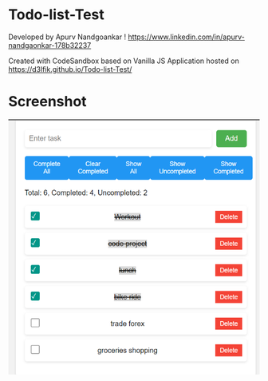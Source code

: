 # Todo-list-Test

Developed by Apurv Nandgoankar !
https://www.linkedin.com/in/apurv-nandgaonkar-178b32237

Created with CodeSandbox
based on Vanilla JS 
Application hosted on 
https://d3lfik.github.io/Todo-list-Test/

# Screenshot 

![Todolist](https://github.com/D3lfik/Todo-list-Test/blob/main/todo-list-test%20.png)


